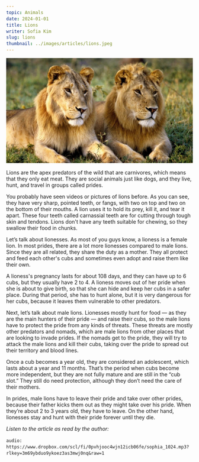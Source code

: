 ```yaml
---
topic: Animals
date: 2024-01-01
title: Lions
writer: Sofia Kim
slug: lions
thumbnail: ../images/articles/lions.jpeg
---
```

![lions](../images/articles/lions.jpeg)

Lions are the apex predators of the wild that are carnivores, which means that they only eat meat. They are social animals just like dogs, and they live, hunt, and travel in groups called prides. 

You probably have seen videos or pictures of lions before. As you can see, they have very sharp, pointed teeth, or fangs, with two on top and two on the bottom of their mouths. A lion uses it to hold its prey, kill it, and tear it apart. These four teeth called carnassial teeth are for cutting through tough skin and tendons. Lions don't have any teeth suitable for chewing, so they swallow their food in chunks.

Let’s talk about lionesses. As most of you guys know, a lioness is a female lion. In most prides, there are a lot more lionesses compared to male lions. Since they are all related, they share the duty as a mother. They all protect and feed each other's cubs and sometimes even adopt and raise them like their own. 

A lioness's pregnancy lasts for about 108 days, and they can have up to 6 cubs, but they usually have 2 to 4. A lioness moves out of her pride when she is about to give birth, so that she can hide and keep her cubs in a safer place. During that period, she has to hunt alone, but it is very dangerous for her cubs, because it leaves them vulnerable to other predators. 

Next, let’s talk about male lions. Lionesses mostly hunt for food — as they are the main hunters of their pride — and raise their cubs, so the male lions have to protect the pride from any kinds of threats. These threats are mostly other predators and nomads, which are male lions from other places that are looking to invade prides. If the nomads get to the pride, they will try to attack the male lions and kill their cubs, taking over the pride to spread out their territory and blood lines.

Once a cub becomes a year old, they are considered an adolescent, which lasts about a year and 11 months. That’s the period when cubs become more independent, but they are not fully mature and are still in the “cub slot.” They still do need protection, although they don’t need the care of their mothers.

In prides, male lions have to leave their pride and take over other prides, because their father kicks them out as they might take over his pride. When they’re about 2 to 3 years old, they have to leave. On the other hand, lionesses stay and hunt with their pride forever until they die. 

*Listen to the article as read by the author:*

`audio: https://www.dropbox.com/scl/fi/0pvhjooc4wjn12icb06fe/sophia_1024.mp3?rlkey=3m69ybduo9ykoez3as3mwj0nq&raw=1`